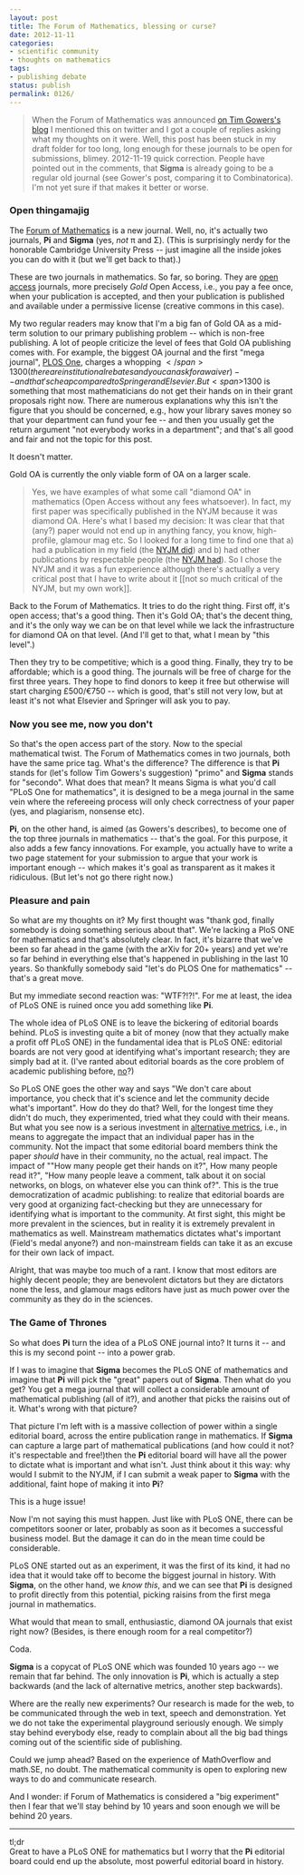 ```yaml
---
layout: post
title: The Forum of Mathematics, blessing or curse?
date: 2012-11-11
categories:
- scientific community
- thoughts on mathematics
tags:
- publishing debate
status: publish
permalink: 0126/
---
```


> When the Forum of Mathematics was announced [on Tim Gowers's blog](https://gowers.wordpress.com/2012/07/02/a-new-open-access-venture-from-cambridge-university-press/) I mentioned this on twitter and I got a couple of replies asking what my thoughts on it were. Well, this post has been stuck in my draft folder for too long, long enough for these journals to   be open for submissions, blimey.
> 2012-11-19 quick correction. People have pointed out in the comments, that **Sigma** is already going to be a regular old journal (see Gower's post, comparing it to Combinatorica). I'm not yet sure if that makes it better or worse.

### Open thingamajig

The [Forum of Mathematics](https://en.wikipedia.org/wiki/Forum_of_Mathematics) is a new journal. Well, no, it's actually two journals, **Pi** and **Sigma** (yes, _not_ π and Σ). (This is surprisingly nerdy for the honorable Cambridge University Press -- just imagine all the inside jokes you can do with it (but we'll get back to that).)

These are two journals in mathematics. So far, so boring. They are [open access](https://en.wikipedia.org/wiki/Open_access_journal) journals, more precisely _Gold_ Open Access, i.e., you pay a fee once, when your publication is accepted, and then your publication is published and available under a permissive license (creative commons in this case).

My two regular readers may know that I'm a big fan of Gold OA as a mid-term solution to our primary publishing problem -- which is non-free publishing. A lot of people criticize the level of fees that Gold OA publishing comes with. For example, the biggest OA journal and the first "mega journal", [PLOS One](https://en.wikipedia.org/wiki/Plos_one), charges a whopping <span>$</span>1300 (there are institutional rebates and you can ask for a waiver) -- and that's cheap compared to Springer and Elsevier. But <span>$</span>1300 is something that most mathematicians do not get their hands on in their grant proposals right now. There are numerous explanations why this isn't the figure that you should be concerned, e.g., how your library saves money so that your department can fund your fee -- and then you usually get the return argument "not everybody works in a department"; and that's all good and fair and not the topic for this post.

It doesn't matter.

Gold OA is currently the only viable form of OA on a larger scale.

> Yes, we have examples of what some call "diamond OA" in mathematics (Open Access without any fees whatsoever). In fact, my first paper was specifically published in the NYJM because it was diamond OA. Here's what I based my decision: It was clear that that (any?) paper would not end up in anything fancy, you know, high-profile, glamour mag etc. So I looked for a long time to find one that a) had a publication in my field (the [NYJM did](http://nyjm.albany.edu/j/2009/15-21.html)) and b) had other publications by respectable people (the [NYJM had](http://nyjm.albany.edu/j/2009/15-14.html)). So I chose the NYJM and it was a fun experience although there's actually a very critical post that I have to write about it [[not so much critical of the NYJM, but my own work]].

Back to the Forum of Mathematics. It tries to do the right thing. First off, it's open access; that's a good thing. Then it's Gold OA; that's the decent thing, and it's the only way we can be on that level while we lack the infrastructure for diamond OA on that level. (And I'll get to that, what I mean by "this level".)

Then they try to be competitive; which is a good thing. Finally, they try to be affordable; which is a good thing. The journals will be free of charge for the first three years. They hope to find donors to keep it free but otherwise will start charging £500/€750 -- which is good, that's still not very low, but at least it's not what Elsevier and Springer will ask you to pay.

### Now you see me, now you don't

So that's the open access part of the story. Now to the special mathematical twist. The Forum of Mathematics comes in two journals, both have the same price tag. What's the difference? The difference is that **Pi** stands for (let's follow Tim Gowers's suggestion) "primo" and **Sigma** stands for "secondo". What does that mean? It means Sigma is what you'd call "PLoS One for mathematics", it is designed to be a mega journal in the same vein where the refereeing process will only check correctness of your paper (yes, and plagiarism, nonsense etc).

**Pi**, on the other hand, is aimed (as Gowers's describes), to become one of the top three journals in mathematics -- that's the goal. For this purpose, it also adds a few fancy innovations. For example, you actually have to write a two page statement for your submission to argue that your work is important enough -- which makes it's goal as transparent as it makes it ridiculous. (But let's not go there right now.)

### Pleasure and pain

So what are my thoughts on it? My first thought was "thank god, finally somebody is doing something serious about that". We're lacking a PloS ONE for mathematics and that's absolutely clear. In fact, it's bizarre that we've been so far ahead in the game (with the arXiv for 20+ years) and yet we're so far behind in everything else that's happened in publishing in the last 10 years. So thankfully somebody said "let's do PLOS One for mathematics" -- that's a great move.

But my immediate second reaction was: "WTF?!?!". For me at least, the idea of PLoS ONE is ruined once you add something like **Pi**.

The whole idea of PLoS ONE is to leave the bickering of editorial boards behind. PLoS is investing quite a bit of money (now that they actually make a profit off PLoS ONE) in the fundamental idea that is PLoS ONE: editorial boards are not very good at identifying what's important research; they are simply bad at it. (I've ranted about editorial boards as the core problem of academic publishing before, [no](/0118/)?)

So PLoS ONE goes the other way and says "We don't care about importance, you check that it's science and let the community decide what's important". How do they do that? Well, for the longest time they didn't do much, they experimented, tried what they could with their means. But what you see now is a serious investment in [alternative metrics](http://altmetrics.org), i.e., in means to aggregate the impact that an individual paper has in the community. Not the impact that some editorial board members think the paper _should_ have in their community, no the actual, real impact. The impact of ""How many people get their hands on it?", How many people read it?", "How many people leave a comment, talk about it on social networks, on blogs, on whatever else you can think of?". This is the true democratization of acadmic publishing: to realize that editorial boards are very good at organizing fact-checking but they are unnecessary for identifying what is important to the community. At first sight, this might be more prevalent in the sciences, but in reality it is extremely prevalent in mathematics as well. Mainstream mathematics dictates what's important (Field's medal anyone?) and non-mainstream fields can take it as an excuse for their own lack of impact.

Alright, that was maybe too much of a rant. I know that most editors are highly decent people; they are benevolent dictators but they are dictators none the less, and glamour mags editors have just as much power over the community as they do in the sciences.

### The Game of Thrones

So what does **Pi** turn the idea of a PLoS ONE journal into? It turns it -- and this is my second point -- into a power grab.

If I was to imagine that **Sigma** becomes the PLoS ONE of mathematics and imagine that **Pi** will pick the "great" papers out of **Sigma**. Then what do you get? You get a mega journal that will collect a considerable amount of mathematical publishing (all of it?), and another that picks the raisins out of it. What's wrong with that picture?

That picture I'm left with is a massive collection of power within a single editorial board, across the entire publication range in mathematics. If **Sigma** can capture a large part of mathematical publications (and how could it not? it's respectable and free!)then the **Pi** editorial board will have all the power to dictate what is important and what isn't. Just think about it this way: why would I submit to the NYJM, if I can submit a weak paper to **Sigma** with the additional, faint hope of making it into **Pi**?

This is a huge issue!

Now I'm not saying this must happen. Just like with PLoS ONE, there can be competitors sooner or later, probably as soon as it becomes a successful business model. But the damage it can do in the mean time could be considerable.

PLoS ONE started out as an experiment, it was the first of its kind, it had no idea that it would take off to become the biggest journal in history. With **Sigma**, on the other hand, we _know this_, and we can see that **Pi** is designed to profit directly from this potential, picking raisins from the first mega journal in mathematics.

What would that mean to small, enthusiastic, diamond OA journals that exist right now? (Besides, is there enough room for a real competitor?)

Coda.

**Sigma** is a copycat of PLoS ONE which was founded 10 years ago -- we remain that far behind. The only innovation is **Pi**, which is actually a step backwards (and the lack of alternative metrics, another step backwards).

Where are the really new experiments? Our research is made for the web, to be communicated through the web in text, speech and demonstration. Yet we do not take the experimental playground seriously enough. We simply stay behind everybody else, ready to complain about all the big bad things coming out of the scientific side of publishing.

Could we jump ahead? Based on the experience of MathOverflow and math.SE, no doubt. The mathematical community is open to exploring new ways to do and communicate research.

And I wonder: if Forum of Mathematics is considered a "big experiment" then I fear that we'll stay behind by 10 years and soon enough we will be behind 20 years.

* * *

tl;dr  
 Great to have a PLoS ONE for mathematics but I worry that the **Pi** editorial board could end up the absolute, most powerful editorial board in history.
